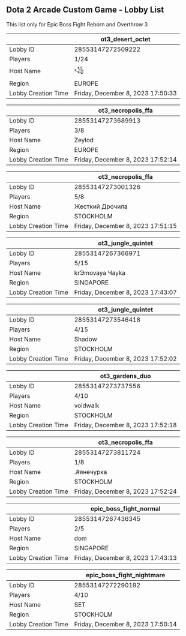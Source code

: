 ## Dota 2 Arcade Custom Game - Lobby List

This list only for Epic Boss Fight Reborn and Overthrow 3

|  | ot3_desert_octet |
| ------ | ------ |
| Lobby ID | 28553147272509222 |
| Players | 1/24 |
| Host Name | ꧁ |
| Region | EUROPE |
| Lobby Creation Time | Friday, December 8, 2023 17:50:33 |


|  | ot3_necropolis_ffa |
| ------ | ------ |
| Lobby ID | 28553147273689913 |
| Players | 3/8 |
| Host Name | Zeylod |
| Region | EUROPE |
| Lobby Creation Time | Friday, December 8, 2023 17:52:14 |


|  | ot3_necropolis_ffa |
| ------ | ------ |
| Lobby ID | 28553147273001326 |
| Players | 5/8 |
| Host Name | Жесткий Дрочила |
| Region | STOCKHOLM |
| Lobby Creation Time | Friday, December 8, 2023 17:51:15 |


|  | ot3_jungle_quintet |
| ------ | ------ |
| Lobby ID | 28553147267366971 |
| Players | 5/15 |
| Host Name | krЭmovaya Чayka |
| Region | SINGAPORE |
| Lobby Creation Time | Friday, December 8, 2023 17:43:07 |


|  | ot3_jungle_quintet |
| ------ | ------ |
| Lobby ID | 28553147273546418 |
| Players | 4/15 |
| Host Name | Shadow |
| Region | STOCKHOLM |
| Lobby Creation Time | Friday, December 8, 2023 17:52:02 |


|  | ot3_gardens_duo |
| ------ | ------ |
| Lobby ID | 28553147273737556 |
| Players | 4/10 |
| Host Name | voidwalk |
| Region | STOCKHOLM |
| Lobby Creation Time | Friday, December 8, 2023 17:52:18 |


|  | ot3_necropolis_ffa |
| ------ | ------ |
| Lobby ID | 28553147273811724 |
| Players | 1/8 |
| Host Name | .#янечурка |
| Region | STOCKHOLM |
| Lobby Creation Time | Friday, December 8, 2023 17:52:24 |


|  | epic_boss_fight_normal |
| ------ | ------ |
| Lobby ID | 28553147267436345 |
| Players | 2/5 |
| Host Name | dom |
| Region | SINGAPORE |
| Lobby Creation Time | Friday, December 8, 2023 17:43:13 |


|  | epic_boss_fight_nightmare |
| ------ | ------ |
| Lobby ID | 28553147272290192 |
| Players | 4/10 |
| Host Name | SET |
| Region | STOCKHOLM |
| Lobby Creation Time | Friday, December 8, 2023 17:50:14 |


